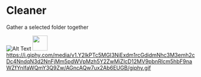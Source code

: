 # Cleaner
Gather a selected folder together

![Alt Text](https://i.giphy.com/media/v1.Y2lkPTc5MGI3NjExdm1rcGdidmNhc3M3emh2cDc4NndqN3d2NnFjMm5pdWVpMzh5Y2ZwMiZlcD12MV9pbnRlcm5hbF9naWZfYnlfaWQmY3Q9Zw/AGncAQw7ux2Ab6EUGB/giphy.gif)
<img src="https://i.giphy.com/media/v1.Y2lkPTc5MGI3NjExdm1rcGdidmNhc3M3emh2cDc4NndqN3d2NnFjMm5pdWVpMzh5Y2ZwMiZlcD12MV9pbnRlcm5hbF9naWZfYnlfaWQmY3Q9Zw/AGncAQw7ux2Ab6EUGB/giphy.gif" width="40" height="40" />
https://i.giphy.com/media/v1.Y2lkPTc5MGI3NjExdm1rcGdidmNhc3M3emh2cDc4NndqN3d2NnFjMm5pdWVpMzh5Y2ZwMiZlcD12MV9pbnRlcm5hbF9naWZfYnlfaWQmY3Q9Zw/AGncAQw7ux2Ab6EUGB/giphy.gif

